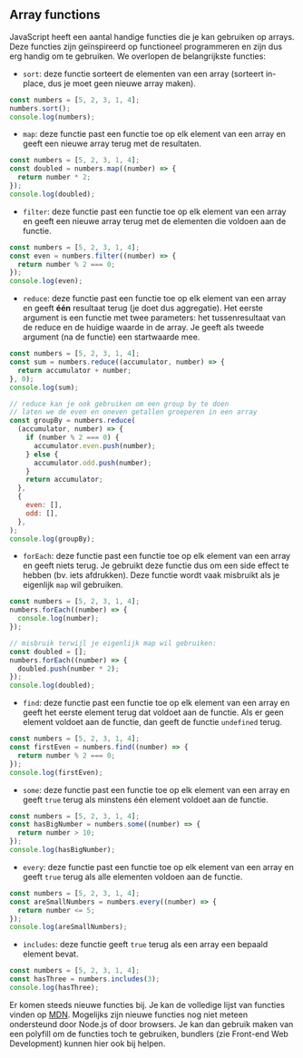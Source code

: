 <!-- markdownlint-disable first-line-h1 -->

## Array functions

JavaScript heeft een aantal handige functies die je kan gebruiken op arrays. Deze functies zijn geïnspireerd op functioneel programmeren en zijn dus erg handig om te gebruiken. We overlopen de belangrijkste functies:

- `sort`: deze functie sorteert de elementen van een array (sorteert in-place, dus je moet geen nieuwe array maken).

```javascript
const numbers = [5, 2, 3, 1, 4];
numbers.sort();
console.log(numbers);
```

- `map`: deze functie past een functie toe op elk element van een array en geeft een nieuwe array terug met de resultaten.

```javascript
const numbers = [5, 2, 3, 1, 4];
const doubled = numbers.map((number) => {
  return number * 2;
});
console.log(doubled);
```

- `filter`: deze functie past een functie toe op elk element van een array en geeft een nieuwe array terug met de elementen die voldoen aan de functie.

```javascript
const numbers = [5, 2, 3, 1, 4];
const even = numbers.filter((number) => {
  return number % 2 === 0;
});
console.log(even);
```

- `reduce`: deze functie past een functie toe op elk element van een array en geeft **één** resultaat terug (je doet dus aggregatie). Het eerste argument is een functie met twee parameters: het tussenresultaat van de reduce en de huidige waarde in de array. Je geeft als tweede argument (na de functie) een startwaarde mee.

```javascript
const numbers = [5, 2, 3, 1, 4];
const sum = numbers.reduce((accumulator, number) => {
  return accumulator + number;
}, 0);
console.log(sum);

// reduce kan je ook gebruiken om een group by te doen
// laten we de even en oneven getallen groeperen in een array
const groupBy = numbers.reduce(
  (accumulator, number) => {
    if (number % 2 === 0) {
      accumulator.even.push(number);
    } else {
      accumulator.odd.push(number);
    }
    return accumulator;
  },
  {
    even: [],
    odd: [],
  },
);
console.log(groupBy);
```

- `forEach`: deze functie past een functie toe op elk element van een array en geeft niets terug. Je gebruikt deze functie dus om een side effect te hebben (bv. iets afdrukken). Deze functie wordt vaak misbruikt als je eigenlijk `map` wil gebruiken.

```javascript
const numbers = [5, 2, 3, 1, 4];
numbers.forEach((number) => {
  console.log(number);
});

// misbruik terwijl je eigenlijk map wil gebruiken:
const doubled = [];
numbers.forEach((number) => {
  doubled.push(number * 2);
});
console.log(doubled);
```

- `find`: deze functie past een functie toe op elk element van een array en geeft het eerste element terug dat voldoet aan de functie. Als er geen element voldoet aan de functie, dan geeft de functie `undefined` terug.

```javascript
const numbers = [5, 2, 3, 1, 4];
const firstEven = numbers.find((number) => {
  return number % 2 === 0;
});
console.log(firstEven);
```

- `some`: deze functie past een functie toe op elk element van een array en geeft `true` terug als minstens één element voldoet aan de functie.

```javascript
const numbers = [5, 2, 3, 1, 4];
const hasBigNumber = numbers.some((number) => {
  return number > 10;
});
console.log(hasBigNumber);
```

- `every`: deze functie past een functie toe op elk element van een array en geeft `true` terug als alle elementen voldoen aan de functie.

```javascript
const numbers = [5, 2, 3, 1, 4];
const areSmallNumbers = numbers.every((number) => {
  return number <= 5;
});
console.log(areSmallNumbers);
```

- `includes`: deze functie geeft `true` terug als een array een bepaald element bevat.

```javascript
const numbers = [5, 2, 3, 1, 4];
const hasThree = numbers.includes(3);
console.log(hasThree);
```

Er komen steeds nieuwe functies bij. Je kan de volledige lijst van functies vinden op [MDN](https://developer.mozilla.org/en-US/docs/Web/JavaScript/Reference/Global_Objects/Array). Mogelijks zijn nieuwe functies nog niet meteen ondersteund door Node.js of door browsers. Je kan dan gebruik maken van een polyfill om de functies toch te gebruiken, bundlers (zie Front-end Web Development) kunnen hier ook bij helpen.
